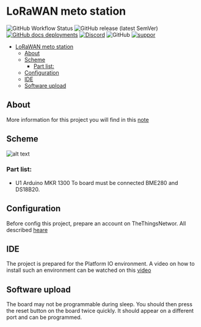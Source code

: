 # LoRaWAN meto station

![GitHub Workflow Status](https://img.shields.io/github/actions/workflow/status/InzynierDomu/LoRaWAN_meto_station/main.yml?branch=master?logo=github&style=flat-square)
![GitHub release (latest SemVer)](https://img.shields.io/github/v/release/InzynierDomu/LoRaWAN_meto_station?style=flat-square)
<a href="https://inzynierdomu.github.io/LoRaWAN_meto_station/">![GitHub docs deployments](https://img.shields.io/github/deployments/InzynierDomu/LoRaWAN_meto_station/github-pages?label=docs&logo=BookStack&logoColor=white&style=flat-square)</a>
<a href="https://discord.gg/KmW6mHdg">![Discord](https://img.shields.io/discord/815929748882587688?logo=discord&logoColor=green&style=flat-square)</a>
![GitHub](https://img.shields.io/github/license/InzynierDomu/LoRaWAN_meto_station?style=flat-square)
<a href="https://tipo.live/p/inzynierdomu">![suppor](https://img.shields.io/badge/support-tipo.live-yellow?style=flat-square)</a>

- [LoRaWAN meto station](#lorawan-meto-station)
  - [About](#about)
  - [Scheme](#scheme)
    - [Part list:](#part-list)
  - [Configuration](#configuration)
  - [IDE](#ide)
  - [Software upload](#software-upload)

## About
More information for this project you will find in this [note](http://www.inzynierdomu.pl/lora-i-lorawan-czesc-3/)
## Scheme
![alt text](http://www.inzynierdomu.pl/wp-content/uploads/2020/12/schemat_mkr_meteo.png)
### Part list:
* U1 Arduino MKR 1300
To board must be connected BME280 and DS18B20. 
## Configuration
Before config this project, prepare an account on TheThingsNetwor. All described [heare](http://www.inzynierdomu.pl/lora-i-lorawan-czesc-2/)
## IDE
The project is prepared for the Platform IO environment. A video on how to install such an environment can be watched on this [video](https://youtu.be/Em9NuebT2Kc)
## Software upload 
The board may not be programmable during sleep. You should then press the reset button on the board twice quickly. It should appear on a different port and can be programmed.
